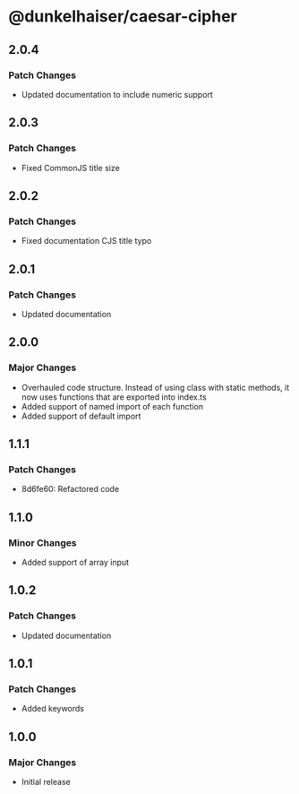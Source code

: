 # @dunkelhaiser/caesar-cipher

## 2.0.4

### Patch Changes

- Updated documentation to include numeric support

## 2.0.3

### Patch Changes

- Fixed CommonJS title size

## 2.0.2

### Patch Changes

- Fixed documentation CJS title typo

## 2.0.1

### Patch Changes

- Updated documentation

## 2.0.0

### Major Changes

- Overhauled code structure. Instead of using class with static methods, it now uses functions that are exported into index.ts
- Added support of named import of each function
- Added support of default import

## 1.1.1

### Patch Changes

- 8d6fe60: Refactored code

## 1.1.0

### Minor Changes

- Added support of array input

## 1.0.2

### Patch Changes

- Updated documentation

## 1.0.1

### Patch Changes

- Added keywords

## 1.0.0

### Major Changes

- Initial release

